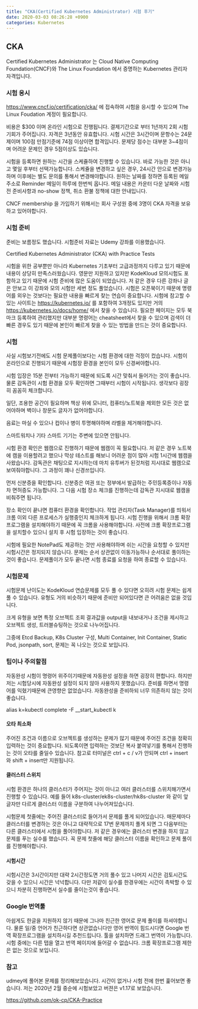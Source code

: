 ```yaml
---
title: "CKA(Certified Kubernetes Administrator) 시험 후기"
date: 2020-03-03 08:26:28 +0900
categories: Kubernetes
---
```

## CKA
Certified Kubernetes Administrator 는 Cloud Native Computing Foundation(CNCF)와 The Linux Foundation 에서 증명하는 Kubernetes 관리자 자격입니다.


 
### 시험 응시
https://www.cncf.io/certification/cka/ 에 접속하여 시험을 응시할 수 있으며 The Linux Foudation 계정이 필요합니다.

비용은 $300 이며 온라인 시험으로 진행됩니다. 결제기간으로 부터 1년까지 2회 시험 기회가 주어집니다. 자격은 3년동안 유효합니다. 시험 시간은 3시간이며 문항수는 24문제이며 100점 만점기준에 74점 이상이면 합격입니다. 문제당 점수는 대부분 3~4점이며 어려운 문제인 경우 5점이상도 있습니다.

시험을 등록하면 원하는 시간을 스케쥴하여 진행할 수 있습니다. 바로 가능한 것은 아니고 몇일 후부터 선택가능합니다. 스케쥴을 변경하고 싶은 경우, 24시간 안으로 변경가능하며 이후에는 별도 문의를 통해서 변경해야합니다. 원하는 날짜를 정하면 등록된 메일주소로 Reminder 메일이 하루에 한번씩 옵니다. 메일 내용은 카운터 다운 날짜와 시험 전 준비사항과 no-show 정책, 취소 환불 정책에 대한 안내입니다.

CNCF membership 을 가입하기 위해서는 회사 구성원 중에 3명이 CKA 자격을 보유하고 있어야합니다.

### 시험 준비
준비는 보름정도 했습니다. 시험준비 자료는 Udemy 강좌를 이용했습니다.

Certified Kubernetes Administrator (CKA) with Practice Tests

시험을 위한 공부뿐만 아니라 Kubernetes 기초부터 고급과정까지 다루고 있기 때문에 내용이 상당히 만족스러웠습니다. 영문만 지원하고 있지만 KodeKloud 모의시험도 포함하고 있기 때문에 시험 준비에 많은 도움이 되었습니다. 저 같은 경우 다른 강좌나 글은 안보고 이 강좌와 모의 시험만 세번 정도 풀었습니다. 시험은 오픈북이기 때문에 명령어를 외우는 것보다는 필요한 내용을 빠르게 찾는 연습이 중요합니다. 시험에 참고할 수 있는 사이트는 https://kubernetes.io/ 를 포함하여 3개정도 있지만 거의 https://kubernetes.io/docs/home/ 에서 찾을 수 있습니다. 필요한 페이지는 모두 북마크 등록하여 관리했지만 대부분 명령어는 cheatsheet에서 찾을 수 있으며 검색이 더 빠른 경우도 있기 때문에 본인이 빠르게 찾을 수 있는 방법을 만드는 것이 중요합니다.

### 시험
사실 시험보기전에도 시험 문제풀이보다는 시험 환경에 대한 걱정이 컸습니다. 시험이 온라인으로 진행되기 때문에 시험장 환경을 본인이 모두 신경써야합니다.

시험 입장은 15분 전부터 가능하기 때문에 되도록 시간 맞춰서 들어가는 것이 좋습니다. 물론 감독관이 시험 환경을 모두 확인하면 그때부터 시험이 시작됩니다. 생각보다 굉장히 꼼꼼히 체크합니다.

일단, 조용한 공간이 필요하며 책상 위에 모니터, 컴퓨터/노트북을 제외한 모든 것은 없어야하며 벽이나 창문도 글자가 없어야합니다.

음료는 마실 수 있으나 컵이나 병이 투명해야하며 라벨을 제거해야합니다.

스마트워치나 기타 스마트 기기는 주변에 있으면 안됩니다.

시험 환경 확인은 웹캠으로 진행하기 때문에 웹캠이 꼭 필요합니다. 저 같은 경우 노트북에 캠을 이용할려고 했으나 막상 테스트를 해보니 어려운 점이 많아 시험 1시간에 웹캠을 사왔습니다. 감독관은 채팅으로 지시하는데 마치 유투버가 된것처럼 지시대로 웹캠으로 보여줘야합니다. 그 과정이 꽤나 신경쓰입니다.

먼저 신분증을 확인합니다. 신분증은 여권 또는 정부에서 발급하는 주민등록증이나 자동차 면허증도 가능합니다. 그 다음 시험 장소 체크를 진행하는데 감독관 지시대로 웹캠을 비춰주면 됩니다.

장소 확인이 끝나면 컴퓨터 환경을 확인합니다. 작업 관리자(Task Manager)를 띄워서 크롬 이외 다른 프로세스가 실행중인지 체크하게 됩니다. 시험 진행을 위해서 크롬 확장프로그램을 설치해야하기 때문에 꼭 크롬을 사용해야합니다. 사전에 크롬 확장프로그램을 설치할수 있으니 설치 후 시험 입장하는 것이 좋습니다.

시험에 필요한 NotePad도 제공하는 것만 사용해야하며 쉬는 시간을 요청할 수 있지만 시험시간은 정지되지 않습니다. 문제는 순서 상관없이 이동가능하나 순서대로 풀이하는것이 좋습니다. 문제풀이가 모두 끝나면 시험 종료를 요청을 하여 종료할 수 있습니다.

 

### 시험문제

시험문제 난이도는 KodeKloud 연습문제를 모두 풀 수 있다면 오히려 시험 문제는 쉽게 풀 수 있습니다. 유형도 거의 비슷하기 때문에 준비만 되어있다면 큰 어려움은 없을 것입니다.

크게 유형을 보면 특정 오브젝트 조회 결과값을 output을 내보내거나 조건을 제시하고 오브젝트 생성, 트러블슈팅하는 것으로 나누어집니다.

그중에 Etcd Backup, K8s Cluster 구성, Multi Container, Init Container, Static Pod, jsonpath, sort, 문제는 꼭 나오는 것으로 보입니다.

### 팁이나 주의할점
자동완성
시험이 명령어 위주이기때문에 자동완성 설정을 하면 굉장히 편합니다. 하지만 저는 시험당시에 자동완성 설정이 되지 않아 사용하지 못했습니다. 준비를 하면서 명령어를 익혔기때문에 큰영향은 없었습니다. 자동완성을 준비하되 너무 의존하지 않는 것이 좋습니다.

alias k=kubectl complete -F __start_kubectl k

#### 오타 최소화
주어진 조건과 이름으로 오브젝트를 생성하는 문제가 많기 때문에 주어진 조건을 정확히 입력하는 것이 중요합니다. 되도록이면 입력하는 것보단 복사 붙여넣기를 통해서 진행하는 것이 오타를 줄일수 있습니다. 참고로 터미널은 ctrl + c / v가 안되며 ctrl + insert 와 shift + insert만 지원됩니다.

#### 클러스터 스위치
시험 환경은 하나의 클러스터가 주어지는 것이 아니고 여러 클러스터를 스위치해가면서 진행할 수 있습니다. 예를 들어 k8s-cluster/ek8s-cluster/hk8s-cluster 와 같이 앞글자만 다르게 클러스터 이름을 구분하여 나누어져있습니다.

시험문제 첫줄에는 주어진 클러스터로 들어가서 문제를 풀게 되어있습니다. 매문제마다 클러스터를 변경하는 것은 아니고 대략적으로 17번 문제까지 풀게 되면 그 다음부터는 다른 클러스터에서 시험을 풀어야합니다. 저 같은 경우에는 클러스터 변경을 하지 않고 문제를 푸는 실수를 했습니다. 꼭 문제 첫줄에 해당 클러스터 이름을 확인하고 문제 풀이를 진행해야합니다.

#### 시험시간
시험시간은 3시간이지만 대략 2시간정도면 거의 풀수 있고 나머지 시간은 검토시간도 갖을 수 있으니 시간은 넉넉합니다. 다만 저같이 실수를 한경우에는 시간이 촉박할 수 있으니 차분히 진행하면서 실수를 줄이는것이 좋습니다.

 

### Google 번역툴
아쉽게도 한글을 지원하지 않기 때문에 그나마 친근한 영어로 문제 풀이를 하셔야합니다. 물론 일/중 언어가 친근하다면 상관없습니다만 영어 번역이 힘드시다면 Google 번역 확장프로그램을 설치하시길 추천드립니다. 툴을 설치하면 드래그 번역이 가능합니다. 시험 중에는 다른 탭을 열고 번역 페이지에 들어갈 수 없습니다. 크롬 확장프로그램 제한은 없는 것으로 보입니다. 

 

### 참고
udmey에 풀어본 문제를 정리해보았습니다. 시간이 없거나 시험 전에 한번 훑어보면 좋습니다. 저는 2020년 2월 중순에 시험보았고 버젼은 v1.17로 보았습니다.

https://github.com/ok-cp/CKA-Practice